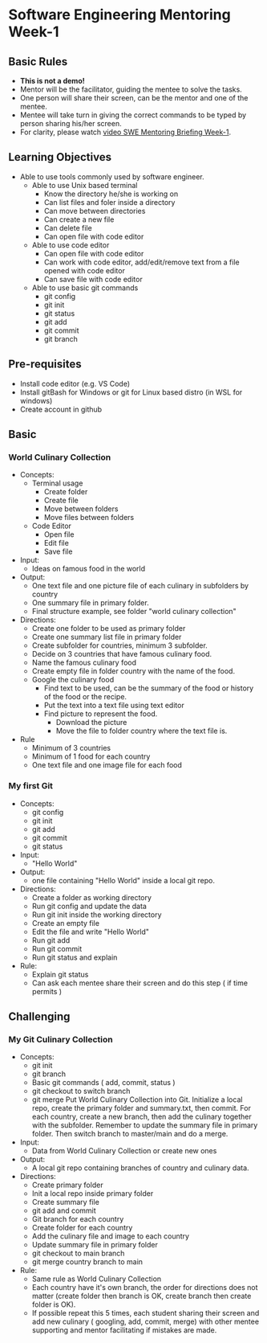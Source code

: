 # Software Engineering Mentoring Week-1

## Basic Rules
- **This is not a demo!**
- Mentor will be the facilitator, guiding the mentee to solve the tasks.
- One person will share their screen, can be the mentor and one of the mentee.
- Mentee will take turn in giving the correct commands to be typed by person sharing his/her screen.
- For clarity, please watch [video SWE Mentoring Briefing Week-1](https://drive.google.com/file/d/1AmP7FWVJHdz5NF9SyLkzTB1sojqY4TYB/view?usp=sharing).

## Learning Objectives

- Able to use tools commonly used by software engineer.
  - Able to use Unix based terminal
    - Know the directory he/she is working on
    - Can list files and foler inside a directory
    - Can move between directories
    - Can create a new file
    - Can delete file
    - Can open file with code editor
  - Able to use code editor
    - Can open file with code editor
    - Can work with code editor, add/edit/remove text from a file opened with code editor
    - Can save file with code editor
  - Able to use basic git commands
    - git config
    - git init
    - git status
    - git add
    - git commit
    - git branch

## Pre-requisites

- Install code editor (e.g. VS Code)
- Install gitBash for Windows or git for Linux based distro (in WSL for windows)
- Create account in github

## Basic

### World Culinary Collection
- Concepts: 
  - Terminal usage
    - Create folder
    - Create file
    - Move between folders
    - Move files between folders
  - Code Editor
    - Open file
    - Edit file
    - Save file
- Input: 
  - Ideas on famous food in the world
- Output:
  - One text file and one picture file of each culinary in subfolders by country
  - One summary file in primary folder.
  - Final structure example, see folder "world culinary collection"
- Directions: 
  - Create one folder to be used as primary folder
  - Create one summary list file in primary folder
  - Create subfolder for countries, minimum 3 subfolder.
  - Decide on 3 countries that have famous culinary food.
  - Name the famous culinary food
  - Create empty file in folder country with the name of the food.
  - Google the culinary food
    - Find text to be used, can be the summary of the food or history of the food or the recipe.
    - Put the text into a text file using text editor
    - Find picture to represent the food.
      - Download the picture
      - Move the file to folder country where the text file is.
- Rule
  - Minimum of 3 countries
  - Minimum of 1 food for each country
  - One text file and one image file for each food

### My first Git
- Concepts: 
  - git config
  - git init
  - git add
  - git commit
  - git status
- Input: 
  - "Hello World"
- Output: 
  - one file containing "Hello World" inside a local git repo.
- Directions:
  - Create a folder as working directory
  - Run git config and update the data
  - Run git init inside the working directory
  - Create an empty file
  - Edit the file and write "Hello World"
  - Run git add
  - Run git commit
  - Run git status and explain
- Rule:
  - Explain git status
  - Can ask each mentee share their screen and do this step ( if time permits )

## Challenging

### My Git Culinary Collection
- Concepts: 
  - git init
  - git branch
  - Basic git commands ( add, commit, status )
  - git checkout to switch branch
  - git merge
Put World Culinary Collection into Git. Initialize a local repo, create the primary folder and summary.txt, then commit. For each country, create a new branch, then add the culinary together with the subfolder. Remember to update the summary file in primary folder. Then switch branch to master/main and do a merge.
- Input: 
  - Data from World Culinary Collection or create new ones
- Output:
  - A local git repo containing branches of country and culinary data.
- Directions:
  - Create primary folder
  - Init a local repo inside primary folder
  - Create summary file
  - git add and commit
  - Git branch for each country
  - Create folder for each country
  - Add the culinary file and image to each country
  - Update summary file in primary folder
  - git checkout to main branch
  - git merge country branch to main
- Rule:
  - Same rule as World Culinary Collection
  - Each country have it's own branch, the order for directions does not matter (create folder then branch is OK, create branch then create folder is OK).
  - If possible repeat this 5 times, each student sharing their screen and add new culinary ( googling, add, commit, merge) with other mentee supporting and mentor facilitating if mistakes are made.

